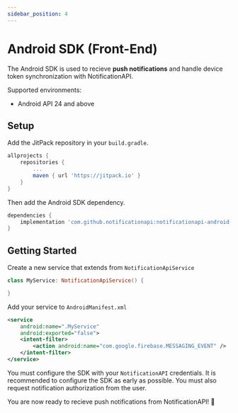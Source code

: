 ```yaml
---
sidebar_position: 4
---
```


# Android SDK (Front-End)

The Android SDK is used to recieve **push notifications** and handle device token synchronization with NotificationAPI.

Supported environments:

- Android API 24 and above

## Setup

Add the JitPack repository in your `build.gradle`.

```gradle
allprojects {
    repositories {
        ...
        maven { url 'https://jitpack.io' }
    }
}
```

Then add the Android SDK dependency.

```gradle
dependencies {
    implementation 'com.github.notificationapi:notificationapi-android-sdk:1.0.0'
}
```

## Getting Started

Create a new service that extends from `NotificationApiService`

```kotlin title="MyService.kt"
class MyService: NotificationApiService() {

}
```

Add your service to `AndroidManifest.xml`

```xml title="AndroidManifext.xml"
<service
    android:name=".MyService"
    android:exported="false">
    <intent-filter>
        <action android:name="com.google.firebase.MESSAGING_EVENT" />
    </intent-filter>
</service>
```

You must configure the SDK with your `NotificationAPI` credentials. It is recommended to configure the SDK as early as possible. You must also request notification authorization from the user. 

You are now ready to recieve push notifications from NotificationAPI! :tada:
